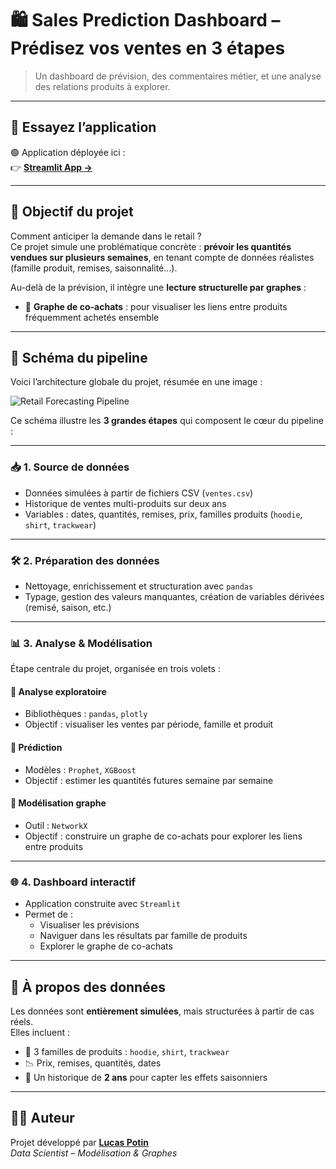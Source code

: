 # 🛍️ Sales Prediction Dashboard – Prédisez vos ventes en 3 étapes

> Un dashboard de prévision, des commentaires métier, et une analyse des relations produits à explorer.

---

## 🚀 Essayez l’application

🟢 Application déployée ici :  
👉 **[Streamlit App →](https://sales-prediction-dashboard.streamlit.app/)**  

---

## 🎯 Objectif du projet

Comment anticiper la demande dans le retail ?  
Ce projet simule une problématique concrète : **prévoir les quantités vendues sur plusieurs semaines**, en tenant compte de données réalistes (famille produit, remises, saisonnalité…).

Au-delà de la prévision, il intègre une **lecture structurelle par graphes** :  
- 🔗 **Graphe de co-achats** : pour visualiser les liens entre produits fréquemment achetés ensemble

---

## 🧭 Schéma du pipeline

Voici l’architecture globale du projet, résumée en une image :

![Retail Forecasting Pipeline](Schéma.png)

Ce schéma illustre les **3 grandes étapes** qui composent le cœur du pipeline :

---

### 📥 1. Source de données

- Données simulées à partir de fichiers CSV (`ventes.csv`)
- Historique de ventes multi-produits sur deux ans
- Variables : dates, quantités, remises, prix, familles produits (`hoodie`, `shirt`, `trackwear`)

---

### 🛠️ 2. Préparation des données

- Nettoyage, enrichissement et structuration avec `pandas`
- Typage, gestion des valeurs manquantes, création de variables dérivées (remisé, saison, etc.)

---

### 📊 3. Analyse & Modélisation

Étape centrale du projet, organisée en trois volets :

#### 🔎 Analyse exploratoire
- Bibliothèques : `pandas`, `plotly`
- Objectif : visualiser les ventes par période, famille et produit

#### 🔮 Prédiction
- Modèles : `Prophet`, `XGBoost`
- Objectif : estimer les quantités futures semaine par semaine

#### 🔗 Modélisation graphe
- Outil : `NetworkX`
- Objectif : construire un graphe de co-achats pour explorer les liens entre produits

---

### 🌐 4. Dashboard interactif

- Application construite avec `Streamlit`
- Permet de :
  - Visualiser les prévisions
  - Naviguer dans les résultats par famille de produits
  - Explorer le graphe de co-achats

---

## 🧠 À propos des données

Les données sont **entièrement simulées**, mais structurées à partir de cas réels.  
Elles incluent :
- 🧥 3 familles de produits : `hoodie`, `shirt`, `trackwear`
- 📉 Prix, remises, quantités, dates
- 📆 Un historique de **2 ans** pour capter les effets saisonniers

---

## 👨‍💻 Auteur

Projet développé par **[Lucas Potin](https://lucaspotin98.github.io/)**  
*Data Scientist – Modélisation & Graphes*
